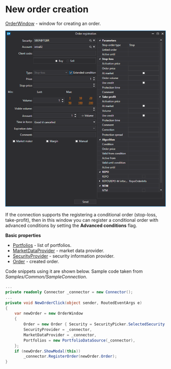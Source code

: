 # New order creation

[OrderWindow](xref:StockSharp.Xaml.OrderWindow) \- window for creating an order. 

![GUI OrderWindow](../images/GUI_OrderWindow.png)

If the connection supports the registering a conditional order (stop\-loss, take\-profit), then in this window you can register a conditional order with advanced conditions by setting the **Advanced conditions** flag.

**Basic properties**

- [Portfolios](xref:StockSharp.Xaml.OrderWindow.Portfolios) \- list of portfolios.
- [MarketDataProvider](xref:StockSharp.Xaml.OrderWindow.MarketDataProvider) \- market data provider.
- [SecurityProvider](xref:StockSharp.Xaml.OrderWindow.SecurityProvider) \- security information provider.
- [Order](xref:StockSharp.Xaml.OrderWindow.Order) \- created order.

Code snippets using it are shown below. Sample code taken from *Samples\/Common\/SampleConnection*. 

```cs
...
private readonly Connector _connector = new Connector();
...
private void NewOrderClick(object sender, RoutedEventArgs e)
{
	var newOrder = new OrderWindow
	{
		Order = new Order { Security = SecurityPicker.SelectedSecurity },
		SecurityProvider = _connector,
		MarketDataProvider = _connector,
		Portfolios = new PortfolioDataSource(_connector),
	};
	if (newOrder.ShowModal(this))
		_connector.RegisterOrder(newOrder.Order);
}
              		
	  				
```
